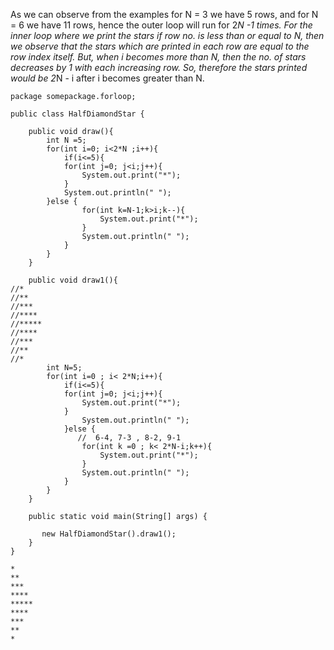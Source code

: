 As we can observe from the examples for N = 3 we have 5 rows, and for N = 6 we have 11 rows, hence the outer loop will run for 2*N -1 times. 
For the inner loop where we print the stars if row no. is less than or equal to N, then we observe that the stars which are printed in each row are equal to the row index itself. 
But, when i becomes more than N, then the no. of stars decreases by 1 with each increasing row. 
So, therefore the stars printed would be 2*N - i after i becomes greater than N.
```
package somepackage.forloop;

public class HalfDiamondStar {

    public void draw(){
        int N =5;
        for(int i=0; i<2*N ;i++){
            if(i<=5){
            for(int j=0; j<i;j++){
                System.out.print("*");
            }
            System.out.println(" ");
        }else {
                for(int k=N-1;k>i;k--){
                    System.out.print("*");
                }
                System.out.println(" ");
            }
        }
    }

    public void draw1(){
//*
//**
//***
//****
//*****
//****
//***
//**
//*
        int N=5;
        for(int i=0 ; i< 2*N;i++){
            if(i<=5){
            for(int j=0; j<i;j++){
                System.out.print("*");
            }
                System.out.println(" ");
            }else {
               //  6-4, 7-3 , 8-2, 9-1
                for(int k =0 ; k< 2*N-i;k++){
                    System.out.print("*");
                }
                System.out.println(" ");
            }
        }
    }

    public static void main(String[] args) {

       new HalfDiamondStar().draw1();
    }
}
```
```
* 
** 
*** 
**** 
***** 
**** 
*** 
** 
* 
```
